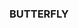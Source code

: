 ### BUTTERFLY
<img src="https://i0.wp.com/stephsocial.com/wp-content/uploads/2022/06/36266F50-54A9-4525-AB6B-433865A2E02E.png?resize=576%2C1024&ssl=1" alt="">